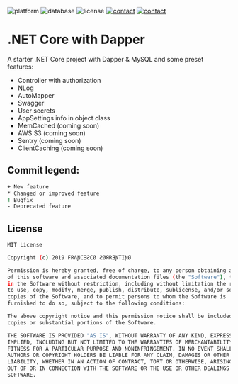 ![platform](https://img.shields.io/static/v1?label=Platform&message=.NET&color=563d7c) ![database](https://img.shields.io/static/v1?label=Database&message=MySQL&color=025385) ![license](https://img.shields.io/static/v1?label=License&message=MIT&color=909090) [![contact](https://img.shields.io/static/v1?label=Contact&message=Twitter&color=00acee)](https://twitter.com/franksorro) [![contact](https://img.shields.io/static/v1?label=Contact&message=LinkedIn&color=0e76a8)](https://www.linkedin.com/in/franksorro)

# .NET Core with Dapper
A starter .NET Core project with Dapper & MySQL and some preset features:

- Controller with authorization
- NLog
- AutoMapper
- Swagger
- User secrets
- AppSettings info in object class
- MemCached (coming soon)
- AWS S3 (coming soon)
- Sentry (coming soon)
- ClientCaching (coming soon)

## Commit legend:
```sh
+ New feature
* Changed or improved feature
! Bugfix
- Deprecated feature
```

## License
```sh
MIT License

Copyright (c) 2019 FRΛƝCƎƧCØ ƧØЯRƎƝTIƝØ

Permission is hereby granted, free of charge, to any person obtaining a copy
of this software and associated documentation files (the "Software"), to deal
in the Software without restriction, including without limitation the rights
to use, copy, modify, merge, publish, distribute, sublicense, and/or sell
copies of the Software, and to permit persons to whom the Software is
furnished to do so, subject to the following conditions:

The above copyright notice and this permission notice shall be included in all
copies or substantial portions of the Software.

THE SOFTWARE IS PROVIDED "AS IS", WITHOUT WARRANTY OF ANY KIND, EXPRESS OR
IMPLIED, INCLUDING BUT NOT LIMITED TO THE WARRANTIES OF MERCHANTABILITY,
FITNESS FOR A PARTICULAR PURPOSE AND NONINFRINGEMENT. IN NO EVENT SHALL THE
AUTHORS OR COPYRIGHT HOLDERS BE LIABLE FOR ANY CLAIM, DAMAGES OR OTHER
LIABILITY, WHETHER IN AN ACTION OF CONTRACT, TORT OR OTHERWISE, ARISING FROM,
OUT OF OR IN CONNECTION WITH THE SOFTWARE OR THE USE OR OTHER DEALINGS IN THE
SOFTWARE.
```
